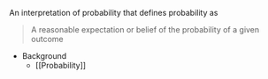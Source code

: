 An interpretation of probability that defines probability as
> A reasonable expectation or belief of the probability of a given outcome

* Background
	* [[Probability]]